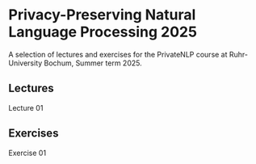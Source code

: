 # Privacy-Preserving Natural Language Processing 2025

A selection of lectures and exercises for the PrivateNLP course at Ruhr-University Bochum, Summer term 2025.

## Lectures

Lecture 01

## Exercises

Exercise 01
